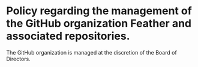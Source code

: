 # Policy regarding the management of the GitHub organization Feather and associated repositories.
The GitHub organization is managed at the discretion of the Board of Directors. 